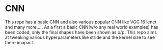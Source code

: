 # CNN
This repo has a basic CNN and also various popular CNN like VGG 16 lenet and many more.....
As a first a basic CNN(w/o any real world examples) has been coded, only the final shapes have been shown as o/p.
This  repo aims at tweaking various hyperparameters like stride and the kernel size to see there imapact.

